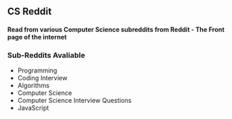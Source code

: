 ## CS Reddit
#### Read from various Computer Science subreddits from Reddit - The Front page of the internet

### Sub-Reddits Avaliable
- Programming
- Coding Interview
- Algorithms
- Computer Science
- Computer Science Interview Questions
- JavaScript



